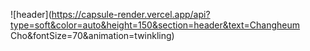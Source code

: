 ![header](https://capsule-render.vercel.app/api?type=soft&color=auto&height=150&section=header&text=Changheum Cho&fontSize=70&animation=twinkling)


<!--
**whckdgma96/whckdgma96** is a ✨ _special_ ✨ repository because its `README.md` (this file) appears on your GitHub profile.

Here are some ideas to get you started:

- 🔭 I’m currently working on ...
- 🌱 I’m currently learning ...
- 👯 I’m looking to collaborate on ...
- 🤔 I’m looking for help with ...
- 💬 Ask me about ...
- 📫 How to reach me: ...
- 😄 Pronouns: ...
- ⚡ Fun fact: ...
-->
